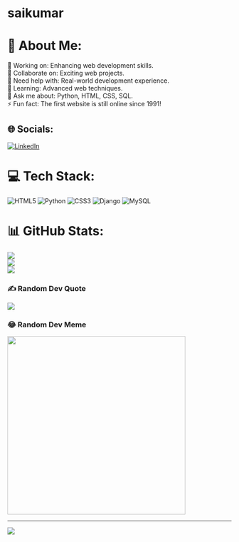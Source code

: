 # saikumar
# 💫 About Me:
🔭 Working on: Enhancing web development skills.<br>👯 Collaborate on: Exciting web projects.<br>🤝 Need help with: Real-world development experience.<br>🌱 Learning: Advanced web techniques.<br>💬 Ask me about: Python, HTML, CSS, SQL.<br>⚡ Fun fact: The first website is still online since 1991!


## 🌐 Socials:
[![LinkedIn](https://img.shields.io/badge/LinkedIn-%230077B5.svg?logo=linkedin&logoColor=white)](https://linkedin.com/in/www.linkedin.com/in/gedekar-saikumar-18443422a) 

# 💻 Tech Stack:
![HTML5](https://img.shields.io/badge/html5-%23E34F26.svg?style=for-the-badge&logo=html5&logoColor=white) ![Python](https://img.shields.io/badge/python-3670A0?style=for-the-badge&logo=python&logoColor=ffdd54) ![CSS3](https://img.shields.io/badge/css3-%231572B6.svg?style=for-the-badge&logo=css3&logoColor=white) ![Django](https://img.shields.io/badge/django-%23092E20.svg?style=for-the-badge&logo=django&logoColor=white) ![MySQL](https://img.shields.io/badge/mysql-%2300000f.svg?style=for-the-badge&logo=mysql&logoColor=white)
# 📊 GitHub Stats:
![](https://github-readme-stats.vercel.app/api?username=saikumar&theme=dark&hide_border=false&include_all_commits=false&count_private=false)<br/>
![](https://github-readme-streak-stats.herokuapp.com/?user=saikumar&theme=dark&hide_border=false)<br/>
![](https://github-readme-stats.vercel.app/api/top-langs/?username=saikumar&theme=dark&hide_border=false&include_all_commits=false&count_private=false&layout=compact)

### ✍️ Random Dev Quote
![](https://quotes-github-readme.vercel.app/api?type=horizontal&theme=radical)

### 😂 Random Dev Meme
<img src='https://randommeme-five.vercel.app/' style="height: 400px;"/>

---
[![](https://visitcount.itsvg.in/api?id=saikumar&icon=0&color=0)](https://visitcount.itsvg.in)

<!-- Proudly created with GPRM ( https://gprm.itsvg.in ) -->
